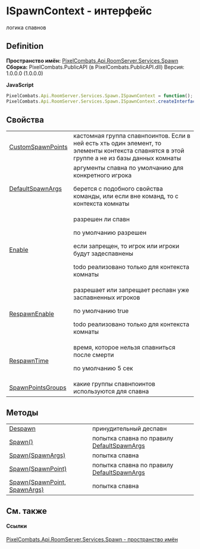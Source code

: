 # ISpawnContext - интерфейс


логика спавнов



## Definition
**Пространство имён:** <a href="0971793b-47eb-58b2-d7a8-6c570042d7d9">PixelCombats.Api.RoomServer.Services.Spawn</a>  
**Сборка:** PixelCombats.PublicAPI (в PixelCombats.PublicAPI.dll) Версия: 1.0.0.0 (1.0.0.0)

**JavaScript**
``` JavaScript
PixelCombats.Api.RoomServer.Services.Spawn.ISpawnContext = function();
PixelCombats.Api.RoomServer.Services.Spawn.ISpawnContext.createInterface('PixelCombats.Api.RoomServer.Services.Spawn.ISpawnContext');
```



## Свойства
<table>
<tr>
<td><a href="f4fe81a8-c9c3-941f-cb82-66ebeab91ec3">CustomSpawnPoints</a></td>
<td>кастомная группа спавнпоинтов. Если в ней есть хть один элемент, то элементы контекста спавнятся в этой группе а не из базы данных комнаты</td></tr>
<tr>
<td><a href="81954c34-0c08-0a3a-484f-c59f84fc51cb">DefaultSpawnArgs</a></td>
<td>аргументы спавна по умолчанию для конкретного игрока <p>берется с подобного свойства команды, или если вне команд, то с контекста комнаты</p></td></tr>
<tr>
<td><a href="b889cb58-1b6a-70b8-6b7c-6bb2a1256ccc">Enable</a></td>
<td>разрешен ли спавн <p>по умолчанию разрешен</p><p>

если запрещен, то игрок или игроки будут задеспавнены</p><p>

todo реализовано только для контекста комнаты</p></td></tr>
<tr>
<td><a href="d1d92233-aa7f-5f04-2f5c-503a40903fb3">RespawnEnable</a></td>
<td>разрешает или запрещает респавн уже заспавненных игроков <p>по умолчанию true</p><p>

todo реализовано только для контекста комнаты</p></td></tr>
<tr>
<td><a href="86152412-a824-365b-fe6b-3905cb6cf786">RespawnTime</a></td>
<td>время, которое нельзя спавниться после смерти <p>по умолчанию 5 сек</p></td></tr>
<tr>
<td><a href="9b9e1a52-bb34-c5e8-3d69-aa8aef0b3311">SpawnPointsGroups</a></td>
<td>какие группы спавнпоинтов используются для спавна</td></tr>
</table>

## Методы
<table>
<tr>
<td><a href="656cc9fb-67f7-2a36-ba47-7b6966c84610">Despawn</a></td>
<td>принудительный деспавн</td></tr>
<tr>
<td><a href="8d1f9aba-4e84-395e-4982-2c43987c6b58">Spawn()</a></td>
<td>попытка спавна по правилу <a href="81954c34-0c08-0a3a-484f-c59f84fc51cb">DefaultSpawnArgs</a></td></tr>
<tr>
<td><a href="46b1fb11-b44c-81e5-c469-5f6a9ae17d48">Spawn(SpawnArgs)</a></td>
<td>попытка спавна</td></tr>
<tr>
<td><a href="af114e9b-87a7-9d54-f4c7-1a18b9f1764a">Spawn(SpawnPoint)</a></td>
<td>попытка спавна по правилу <a href="81954c34-0c08-0a3a-484f-c59f84fc51cb">DefaultSpawnArgs</a></td></tr>
<tr>
<td><a href="ba3b5e24-57b5-1a33-87bd-e1b24e7ce265">Spawn(SpawnPoint, SpawnArgs)</a></td>
<td>попытка спавна</td></tr>
</table>

## См. также


#### Ссылки
<a href="0971793b-47eb-58b2-d7a8-6c570042d7d9">PixelCombats.Api.RoomServer.Services.Spawn - пространство имён</a>  
